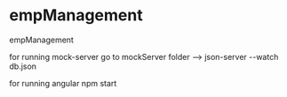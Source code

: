 # empManagement
empManagement


for running mock-server
go to mockServer folder --> json-server --watch db.json


for running angular
npm start

